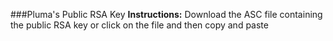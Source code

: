 ###Pluma's Public RSA Key
<b>Instructions:</b> Download the ASC file containing the public RSA key or click on the file and then copy and paste
